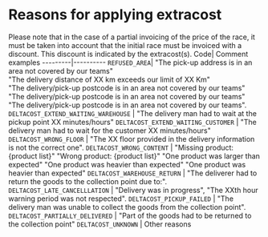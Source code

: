 # Reasons for applying extracost
Please note that in the case of a partial invoicing of the price of the race, it must be taken into account that the initial race must be invoiced with a discount. This discount is indicated by the extracost(s).
Code| Comment examples
---------|----------
`REFUSED_AREA`| "The pick-up address is in an area not covered by our teams"<br/>"The delivery distance of XX km exceeds our limit of XX Km"<br/>"The delivery/pick-up postcode is in an area not covered by our teams"<br/>"The delivery/pick-up postcode is in an area not covered by our teams"<br/>"The delivery/pick-up postcode is in an area not covered by our teams".
`DELTACOST_EXTEND_WAITING_WAREHOUSE` | "The delivery man had to wait at the pickup point XX minutes/hours"
`DELTACOST_EXTEND_WAITING_CUSTOMER` | "The delivery man had to wait for the customer XX minutes/hours"
`DELTACOST_WRONG_FLOOR` | "The XX floor provided in the delivery information is not the correct one".
`DELTACOST_WRONG_CONTENT` | "Missing product: {product list}" "Wrong product: {product list}" "One product was larger than expected" "One product was heavier than expected" "One product was heavier than expected"
`DELTACOST_WAREHOUSE_RETURN` | "The deliverer had to return the goods to the collection point due to:".
`DELTACOST_LATE_CANCELLLATION` | "Delivery was in progress", "The XXth hour warning period was not respected".
`DELTACOST_PICKUP_FAILED` | "The delivery man was unable to collect the goods from the collection point".
`DELTACOST_PARTIALLY_DELIVERED` | "Part of the goods had to be returned to the collection point"
`DELTACOST_UNKNOWN` | Other reasons
